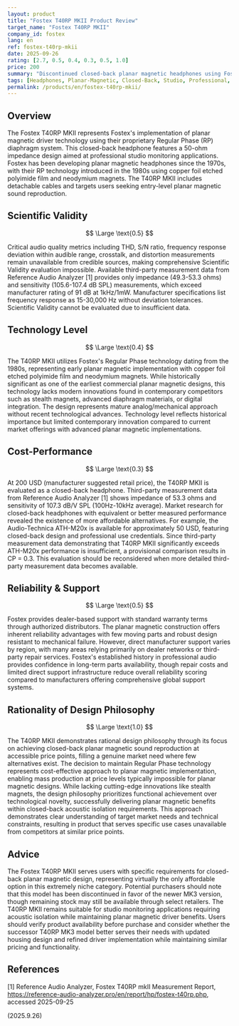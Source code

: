 ```yaml
---
layout: product
title: "Fostex T40RP MKII Product Review"
target_name: "Fostex T40RP MKII"
company_id: fostex
lang: en
ref: fostex-t40rp-mkii
date: 2025-09-26
rating: [2.7, 0.5, 0.4, 0.3, 0.5, 1.0]
price: 200
summary: "Discontinued closed-back planar magnetic headphones using Fostex's Regular Phase technology from the 1980s, representing one of the few affordable closed-back planar options despite outdated design approach."
tags: [Headphones, Planar-Magnetic, Closed-Back, Studio, Professional, Discontinued]
permalink: /products/en/fostex-t40rp-mkii/
---
```


## Overview

The Fostex T40RP MKII represents Fostex's implementation of planar magnetic driver technology using their proprietary Regular Phase (RP) diaphragm system. This closed-back headphone features a 50-ohm impedance design aimed at professional studio monitoring applications. Fostex has been developing planar magnetic headphones since the 1970s, with their RP technology introduced in the 1980s using copper foil etched polyimide film and neodymium magnets. The T40RP MKII includes detachable cables and targets users seeking entry-level planar magnetic sound reproduction.

## Scientific Validity

$$ \Large \text{0.5} $$

Critical audio quality metrics including THD, S/N ratio, frequency response deviation within audible range, crosstalk, and distortion measurements remain unavailable from credible sources, making comprehensive Scientific Validity evaluation impossible. Available third-party measurement data from Reference Audio Analyzer [1] provides only impedance (49.3-53.3 ohms) and sensitivity (105.6-107.4 dB SPL) measurements, which exceed manufacturer rating of 91 dB at 1kHz/1mW. Manufacturer specifications list frequency response as 15-30,000 Hz without deviation tolerances. Scientific Validity cannot be evaluated due to insufficient data.

## Technology Level

$$ \Large \text{0.4} $$

The T40RP MKII utilizes Fostex's Regular Phase technology dating from the 1980s, representing early planar magnetic implementation with copper foil etched polyimide film and neodymium magnets. While historically significant as one of the earliest commercial planar magnetic designs, this technology lacks modern innovations found in contemporary competitors such as stealth magnets, advanced diaphragm materials, or digital integration. The design represents mature analog/mechanical approach without recent technological advances. Technology level reflects historical importance but limited contemporary innovation compared to current market offerings with advanced planar magnetic implementations.

## Cost-Performance

$$ \Large \text{0.3} $$

At 200 USD (manufacturer suggested retail price), the T40RP MKII is evaluated as a closed-back headphone. Third-party measurement data from Reference Audio Analyzer [1] shows impedance of 53.3 ohms and sensitivity of 107.3 dB/V SPL (100Hz-10kHz average). Market research for closed-back headphones with equivalent or better measured performance revealed the existence of more affordable alternatives. For example, the Audio-Technica ATH-M20x is available for approximately 50 USD, featuring closed-back design and professional use credentials. Since third-party measurement data demonstrating that T40RP MKII significantly exceeds ATH-M20x performance is insufficient, a provisional comparison results in CP = 0.3. This evaluation should be reconsidered when more detailed third-party measurement data becomes available.

## Reliability & Support

$$ \Large \text{0.5} $$

Fostex provides dealer-based support with standard warranty terms through authorized distributors. The planar magnetic construction offers inherent reliability advantages with few moving parts and robust design resistant to mechanical failure. However, direct manufacturer support varies by region, with many areas relying primarily on dealer networks or third-party repair services. Fostex's established history in professional audio provides confidence in long-term parts availability, though repair costs and limited direct support infrastructure reduce overall reliability scoring compared to manufacturers offering comprehensive global support systems.

## Rationality of Design Philosophy

$$ \Large \text{1.0} $$

The T40RP MKII demonstrates rational design philosophy through its focus on achieving closed-back planar magnetic sound reproduction at accessible price points, filling a genuine market need where few alternatives exist. The decision to maintain Regular Phase technology represents cost-effective approach to planar magnetic implementation, enabling mass production at price levels typically impossible for planar magnetic designs. While lacking cutting-edge innovations like stealth magnets, the design philosophy prioritizes functional achievement over technological novelty, successfully delivering planar magnetic benefits within closed-back acoustic isolation requirements. This approach demonstrates clear understanding of target market needs and technical constraints, resulting in product that serves specific use cases unavailable from competitors at similar price points.

## Advice

The Fostex T40RP MKII serves users with specific requirements for closed-back planar magnetic design, representing virtually the only affordable option in this extremely niche category. Potential purchasers should note that this model has been discontinued in favor of the newer MK3 version, though remaining stock may still be available through select retailers. The T40RP MKII remains suitable for studio monitoring applications requiring acoustic isolation while maintaining planar magnetic driver benefits. Users should verify product availability before purchase and consider whether the successor T40RP MK3 model better serves their needs with updated housing design and refined driver implementation while maintaining similar pricing and functionality.

## References

[1] Reference Audio Analyzer, Fostex T40RP mkII Measurement Report, https://reference-audio-analyzer.pro/en/report/hp/fostex-t40rp.php, accessed 2025-09-25

(2025.9.26)